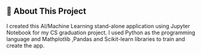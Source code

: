 ## 📖 About This Project

I created this AI/Machine Learning stand-alone application using Jupyter Notebook for my CS graduation project. I used Python as the programming language and Mathplotlib ,Pandas and Scikit-learn libraries to train and create the app.
